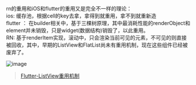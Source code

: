 rn的重用和iOS和flutter的重用又是完全不一样的理论：<br/>
ios:   缓存池，根据cell的key去拿，拿得到就重用，拿不到就重新造 <br/>
flutter ： 在builder相关中，基于三棵树原理，其中最消耗性能的renderObject和element并未销毁，只是widget(数据结构)销毁了，以此重用。 <br/>
RN: 基于renderItem实现，滚动中，只会渲染当前可见的元素，不可见的则直接被回收，其中，早期的ListView和FlatList尚未有重用机制，现在这些组件已经被废弃了。 <br/>

![image](https://github.com/pheromone/mobile-learn/blob/master/React%20Native/RN%E9%95%BF%E5%88%97%E8%A1%A8%E9%87%8D%E7%94%A8.png) <br/>
> [ Flutter-ListView重用机制 ]( https://blog.csdn.net/Vito_Jianxue/article/details/108447446 )   <br/>

